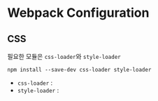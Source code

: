 # Webpack Configuration

## CSS
필요한 모듈은 `css-loader`와 `style-loader`

    npm install --save-dev css-loader style-loader
  
* `css-loader` : 
* `style-loader` : 
